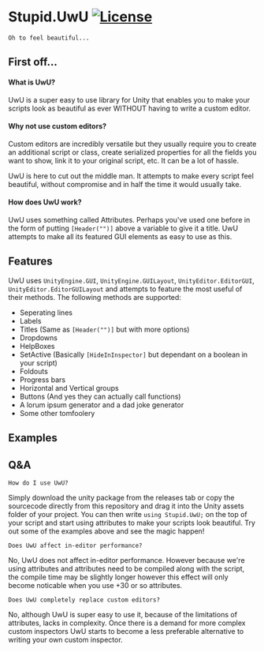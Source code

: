 # Stupid.UwU [![License](https://img.shields.io/badge/license-MIT-orange.svg?style=flat)](LICENSE)
`Oh to feel beautiful...`



## First off...
#### What is UwU?
UwU is a super easy to use library for Unity that enables you to make your scripts look as beautiful as ever WITHOUT having to write a custom editor. 

#### Why not use custom editors?
Custom editors are incredibly versatile but they usually require you to create an additional script or class, create serialized properties for all the fields you want to show, link it to your original script, etc. It can be a lot of hassle. 

UwU is here to cut out the middle man. It attempts to make every script feel beautiful, without compromise and in half the time it would usually take.

#### How does UwU work?
UwU uses something called Attributes. Perhaps you've used one before in the form of putting ```[Header("")]``` above a variable to give it a title. UwU attempts to make all its featured GUI elements as easy to use as this.

## Features
UwU uses ```UnityEngine.GUI```, ```UnityEngine.GUILayout```, ```UnityEditor.EditorGUI```, ```UnityEditor.EditorGUILayout``` and attempts to feature the most useful of their methods. The following methods are supported:

 - Seperating lines
 - Labels
 - Titles (Same as ```[Header("")]``` but with more options)
 - Dropdowns
 - HelpBoxes
 - SetActive (Basically ```[HideInInspector]``` but dependant on a boolean in your script)
 - Foldouts
 - Progress bars
 - Horizontal and Vertical groups
 - Buttons (And yes they can actually call functions)
 - A lorum ipsum generator and a dad joke generator
 - Some other tomfoolery

 ## Examples

 ## Q&A
`How do I use UwU?`

Simply download the unity package from the releases tab or copy the sourcecode directly from this repository and drag it into the Unity assets folder of your project. You can then write ```using Stupid.UwU;``` on the top of your script and start using attributes to make your scripts look beautiful. Try out some of the examples above and see the magic happen!

`Does UwU affect in-editor performance?`

No, UwU does not affect in-editor performance. However because we're using attributes and attributes need to be compiled along with the script, the compile time may be slightly longer however this effect will only become noticable when you use +30 or so attributes.

`Does UwU completely replace custom editors?`

No, although UwU is super easy to use it, because of the limitations of attributes, lacks in complexity. Once there is a demand for more complex custom inspectors UwU starts to become a less preferable alternative to writing your own custom inspector.